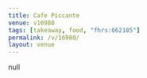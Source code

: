 ```yaml
---
title: Cafe Piccante
venue: v16980
tags: [takeaway, food, "fhrs:662185"]
permalink: /v/16980/
layout: venue
---
```

null
